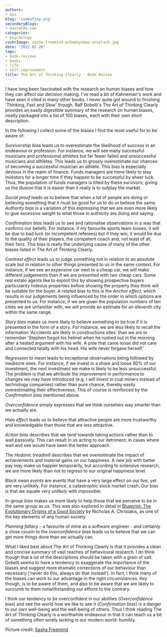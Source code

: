 ```yaml
---
authors:
- max
blog: 'codeofjoy.org'
secondaryBlogs: 
- maxrohde.com
categories:
- psychology
coverImage: sasha-freemind-pv5weeyxmwu-unsplash.jpg
date: "2022-02-26"
tags:
- book-reviews
- books
- life
- self-improvement
title: The Art of Thinking Clearly - Book Review
---
```


I have long been fascinated with the research on human biases and how they can affect our decision making. I've read a bit of Kahneman's work and have seen it cited in many other books. I never quite got around to finishing 'Thinking, Fast and Slow' though. Ralf Dobelli's The Art of Thinking Clearly provides an easily digestible summary of the research on human biases, neatly packaged into a list of 100 biases, each with their own short description.

In the following I collect some of the biases I find the most useful for to be aware of:

_Survivorship bias_ leads us to overestimate the likelihood of success in an endeavour or profession. For instance, we will see many successful musicians and professional athletes but far fewer failed and unsuccessful musicians and athletes. This leads us to grossly overestimate our chances of becoming a successful musician an athlete. This bias is especially devious in the realm of finance. Funds managers are more likely to stay investors for a longer time if they happen to be successful by sheer luck. Thus, the population of funds managers is tilted by these survivors; giving us the illusion that it is easier than it really is to outplay the market.

_Social proof_ leads us to believe that when a lot of people are doing or believing something that it must be good for us to do or believe the same. _Authority bias_ is a variation of this expressing that we are even more likely to give excessive weight to what those in authority are doing and saying.

_Confirmation bias_ leads us to see and rationalise observations in a way that confirms our beliefs. For instance, if my favourite sports team looses, it will be due to bad luck (or incompetent referees) but if they win, it would be due to the quality of their players, the competent coach and, not least of all, their fans. This bias is really the underlying cause of many of the other biases listed in The Art of Thinking Clearly.

_Contrast effect_ leads us to judge something not in relation to an absolute scale but in relation to other things presented to us in the same context. For instance, if we see an expensive car next to a cheap car, we will make different judgements than if we are presented with two cheap cars. Some real estate agents like to exploit this by showing prospective buyers particularity hideous properties before showing the property they think will be suitable for the buyer. A related bias to this is the _Anchor effect_, which results in our judgements being influenced by the order in which options are presented to us. For instance, if we are given the population numbers of ten cities we are unfamiliar with, we will provide an estimate for an eleventh city within the same range.

_Story bias_ makes us more likely to believe something to be true if it is presented in the form of a story. For instance, we are less likely to recall the information 'Accidents are likely in constructions sites' than we are to remember 'Stephen forgot his helmet when he rushed out in the morning after a heated argument with his wife. A pole that came loose did not care and connected fatally with his head. His wife never forgave herself.'

_Regression to mean_ leads to exceptional observations being followed by mediocre ones. For instance, if we invest in a share and loose 80% of our investment, the next investment we make is likely to be less unsuccessful. The problem is that we attribute the improvement in performance to changes we may have introduced (e.g. I will invest in coal miners instead of technology companies) rather than pure chance, thereby easily overestimating their effectiveness. This of course is reinforced by the _Confirmation bias_ mentioned above.

_Overconfidence_ simply expresses that we think ourselves way smarter than we actually are.

_Halo effect_ leads us to believe that attractive people are more trustworthy and knowledgable than those that are less attractive.

_Action bias_ describes that we tend towards taking actions rather than to wait passively. This can result in us acting to our detriment; in cases where wait and see would have been the better approach.

The _Hedonic treadmill_ describes that we overestimate the impact of achievements and material gains on our happiness. A new job with better pay may make us happier temporarily, but according to extensive research, we are more likely than not to regress to our original happiness level.

_Black swan events_ are events that have a very large effect on our live, yet are very unlikely. For instance, a catastrophic stock market crash. Our bias is that we equate _very unlikely_ with _impossible_.

_In-group bias_ makes us more likely to help those that we perceive to be in the same group as us. This was also explored in detail in [Blueprint: The Evolutionary Origins of a Good Society](https://www.goodreads.com/review/show/4027613442) by Nicholas A. Christakis, as one of the key elements of any human society.

_Planning fallacy_ - a favourite of mine as a software engineer - and certainly a close cousin to the _overconfidence bias_ leads us to believe that we can get more things done than we actually can.

What I liked best about The Art of Thinking Clearly is that it provides a clean and concise summary of vast reaches of behavioural research. I do think though that a lot of the descriptions should be taken with a grain of salt. Dobelli seems to have a tendency to exaggerate the importance of the biases and suggest more dramatic corrections of our behaviour than necessary ('never do this, always do that instead'). In fact, I think many of the biases can work to our advantage in the right circumstances. Key though, is to be aware of them, and also to be aware that we are likely to succumb to them notwithstanding our efforts to the contrary.

I think our tendency to be overconfident in our abilities (_Overconfidence_ bias) and see the world how we like to see it (_Confirmation bias_) is a danger to our own well-being and the well-being of others. Thus I think reading The Art of Thinking Clearly is a worthwhile endeavour in that it can teach us a bit of something often sorely lacking in our modern world: humility.

Picture credit: [Sasha Freemind](https://unsplash.com/photos/Pv5WeEyxMWU)
